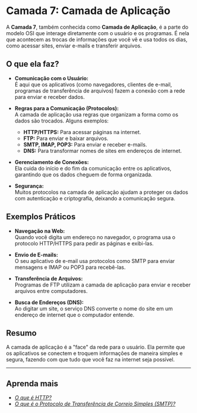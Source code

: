 # Camada 7: Camada de Aplicação

A **Camada 7**, também conhecida como **Camada de Aplicação**, é a parte do modelo OSI que interage diretamente com o usuário e os programas. É nela que acontecem as trocas de informações que você vê e usa todos os dias, como acessar sites, enviar e-mails e transferir arquivos.

## O que ela faz?

- **Comunicação com o Usuário:**  
  É aqui que os aplicativos (como navegadores, clientes de e-mail, programas de transferência de arquivos) fazem a conexão com a rede para enviar e receber dados.

- **Regras para a Comunicação (Protocolos):**  
  A camada de aplicação usa regras que organizam a forma como os dados são trocados. Alguns exemplos:
  - **HTTP/HTTPS:** Para acessar páginas na internet.
  - **FTP:** Para enviar e baixar arquivos.
  - **SMTP, IMAP, POP3:** Para enviar e receber e-mails.
  - **DNS:** Para transformar nomes de sites em endereços de internet.

- **Gerenciamento de Conexões:**  
  Ela cuida do início e do fim da comunicação entre os aplicativos, garantindo que os dados cheguem de forma organizada.

- **Segurança:**  
  Muitos protocolos na camada de aplicação ajudam a proteger os dados com autenticação e criptografia, deixando a comunicação segura.

## Exemplos Práticos

- **Navegação na Web:**  
  Quando você digita um endereço no navegador, o programa usa o protocolo HTTP/HTTPS para pedir as páginas e exibi-las.

- **Envio de E-mails:**  
  O seu aplicativo de e-mail usa protocolos como SMTP para enviar mensagens e IMAP ou POP3 para recebê-las.

- **Transferência de Arquivos:**  
  Programas de FTP utilizam a camada de aplicação para enviar e receber arquivos entre computadores.

- **Busca de Endereços (DNS):**  
  Ao digitar um site, o serviço DNS converte o nome do site em um endereço de internet que o computador entende.

## Resumo

A camada de aplicação é a "face" da rede para o usuário. Ela permite que os aplicativos se conectem e troquem informações de maneira simples e segura, fazendo com que tudo que você faz na internet seja possível.  

---

## Aprenda mais

- *[O que é HTTP?](https://www.cloudflare.com/pt-br/learning/ddos/glossary/hypertext-transfer-protocol-http/)*
- *[O que é o Protocolo de Transferência de Correio Simples (SMTP)?](https://www.cloudflare.com/pt-br/learning/email-security/what-is-smtp/)*